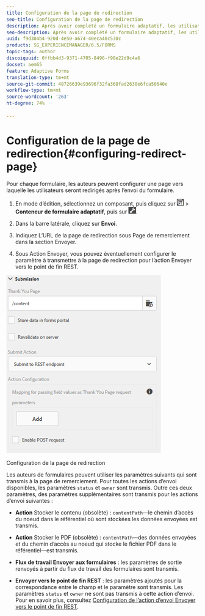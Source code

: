 ```yaml
---
title: Configuration de la page de redirection
seo-title: Configuration de la page de redirection
description: Après avoir complété un formulaire adaptatif, les utilisateurs peuvent être redirigés vers une page Web que les auteurs de formulaires peuvent configurer lors de la phase de création.
seo-description: Après avoir complété un formulaire adaptatif, les utilisateurs peuvent être redirigés vers une page Web que les auteurs de formulaires peuvent configurer lors de la phase de création.
uuid: f9d304b4-920d-4e50-a674-40eca48c530c
products: SG_EXPERIENCEMANAGER/6.5/FORMS
topic-tags: author
discoiquuid: 0ffbb4d3-9371-4705-8496-f98e22d9c4a6
docset: aem65
feature: Adaptive Forms
translation-type: tm+mt
source-git-commit: 48726639e93696f32fa368fad2630e6fca50640e
workflow-type: tm+mt
source-wordcount: '263'
ht-degree: 74%

---
```



# Configuration de la page de redirection{#configuring-redirect-page}

Pour chaque formulaire, les auteurs peuvent configurer une page vers laquelle les utilisateurs seront redirigés après l’envoi du formulaire.

1. En mode d’édition, sélectionnez un composant, puis cliquez sur ![niveau champ](assets/field-level.png) > **Conteneur de formulaire adaptatif**, puis sur ![cmppr](assets/cmppr.png).

1. Dans la barre latérale, cliquez sur **Envoi**. 

1. Indiquez L’URL de la page de redirection sous Page de remerciement dans la section Envoyer. 
1. Sous Action Envoyer, vous pouvez éventuellement configurer le paramètre à transmettre à la page de redirection pour l’action Envoyer vers le point de fin REST.

![Configuration de la page de redirection](assets/thank-you-setting-1.png)

Configuration de la page de redirection

Les auteurs de formulaires peuvent utiliser les paramètres suivants qui sont transmis à la page de remerciement. Pour toutes les actions d’envoi disponibles, les paramètres `status` et `owner` sont transmis. Outre ces deux paramètres, des paramètres supplémentaires sont transmis pour les actions d’envoi suivantes :

* **Action**  Stocker le contenu (obsolète) :  `contentPath`—le chemin d’accès du noeud dans le référentiel où sont stockées les données envoyées est transmis.

* **Action**  Stocker le PDF (obsolète) :  `contentPath`—des données envoyées et du chemin d’accès au noeud qui stocke le fichier PDF dans le référentiel—est transmis.

* **Flux de travail Envoyer aux formulaires** : les paramètres de sortie renvoyés à partir du flux de travail des formulaires sont transmis.

* **Envoyer vers le point de fin REST** : les paramètres ajoutés pour la correspondance entre le champ et le paramètre sont transmis. Les paramètres `status` et `owner` ne sont pas transmis à cette action d’envoi. Pour en savoir plus, consultez [Configuration de l’action d’envoi Envoyer vers le point de fin REST](../../forms/using/configuring-submit-actions.md). 

